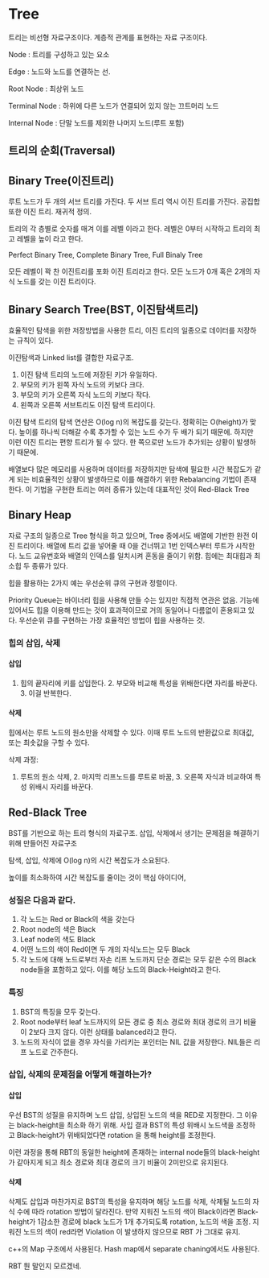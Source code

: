 # Tree

트리는 비선형 자료구조이다. 계층적 관계를 표현하는 자료 구조이다.

Node : 트리를 구성하고 있는 요소

Edge : 노드와 노드를 연결하는 선.

Root Node : 최상위 노드

Terminal Node : 하위에 다른 노드가 연결되어 있지 않는 끄트머리 노드

Internal Node : 단말 노드를 제외한 나머지 노드(루트 포함)





## 트리의 순회(Traversal)



## Binary Tree(이진트리)

루트 노드가 두 개의 서브 트리를 가진다. 두 서브 트리 역시 이진 트리를 가진다. 공집합 또한 이진 트리. 재귀적 정의.

트리의 각 층별로 숫자를 매겨 이를 레벨 이라고 한다. 레벨은 0부터 시작하고 트리의 최고 레벨을 높이 라고 한다.

Perfect Binary Tree, Complete Binary Tree, Full Binaly Tree

모든 레벨이 꽉 찬 이진트리를 포화 이진 트리라고 한다. 모든 노드가 0개 혹은 2개의 자식 노드를 갖는 이진 트리이다.





## Binary Search Tree(BST, 이진탐색트리) 

효율적인 탐색을 위한 저장방법을 사용한 트리, 이진 트리의 일종으로 데이터를 저장하는 규칙이 있다.

이진탐색과 Linked list를 결합한 자료구조.

1. 이진 탐색 트리의 노드에 저장된 키가 유일하다.
2. 부모의 키가 왼쪽 자식 노드의 키보다 크다.
3. 부모의 키가 오른쪽 자식 노드의 키보다 작다.
4. 왼쪽과 오른쪽 서브트리도 이진 탐색 트리이다.

이진 탐색 트리의 탐색 연산은 O(log n)의 복잡도를 갖는다. 정확히는 O(height)가 맞다. 높이를 하나씩 더해갈 수록 추가할 수 있는 노드 수가 두 배가 되기 때문에. 하지만 이런 이진 트리는 편향 트리가 될 수 있다. 한 쪽으로만 노드가 추가되는 상황이 발생하기 때문에.

배열보다 많은 메모리를 사용하며 데이터를 저장하지만 탐색에 필요한 시간 복잡도가 같게 되는 비효율적인 상황이 발생하므로 이를 해결하기 위한 Rebalancing 기법이 존재한다. 이 기법을 구현한 트리는 여러 종류가 있는데 대표적인 것이 Red-Black Tree



## Binary Heap 

자료 구조의 일종으로 Tree 형식을 하고 있으며, Tree 중에서도 배열에 기반한 완전 이진 트리이다. 배열에 트리 값을 넣어줄 때 0을 건너뛰고 1번 인덱스부터 루트가 시작한다. 노드 교유번호와 배열의 인덱스를 일치시켜 혼동을 줄이기 위함. 힙에는 최대힙과 최소힙 두 종류가 있다.

힙을 활용하는 2가지 예는 우선순위 큐의 구현과 정렬이다.

Priority Queue는 바이너리 힙을 사용해 만들 수는 있지만 직접적 연관은 없음. 기능에 있어서도 힙을 이용해 만드는 것이 효과적이므로 거의 동일어나 다름없이 혼용되고 있다. 우선순위 큐를 구현하는 가장 효율적인 방법이 힙을 사용하는 것.

### 힙의 삽입, 삭제

#### 삽입

1. 힙의 끝자리에 키를 삽입한다. 2. 부모와 비교해 특성을 위배한다면 자리를 바꾼다. 3. 이걸 반복한다.

#### 삭제

힙에서는 루트 노드의 원소만을 삭제할 수 있다. 이때 루트 노드의 반환값으로 최대값, 또는 최솟값을 구할 수 있다.

삭제 과정:

1. 루트의 원소 삭제, 2. 마지막 리프노드를 루트로 바꿈, 3. 오른쪽 자식과 비교하여 특성 위배시 자리를 바꾼다.



## Red-Black Tree

BST를 기반으로 하는 트리 형식의 자료구조. 삽입, 삭제에서 생기는 문제점을 해결하기 위해 만들어진 자료구조

탐색, 삽입, 삭제에 O(log n)의 시간 복잡도가 소요된다. 

높이를 최소화하여 시간 복잡도를 줄이는 것이 핵심 아이디어, 

### 성질은 다음과 같다.

1. 각 노드는 Red or Black의 색을 갖는다
2. Root node의 색은 Black
3. Leaf node의 색도 Black
4.  어떤 노드의 색이 Red이면 두 개의 자식노드는 모두 Black
5. 각 노드에 대해 노드로부터 자손 리프 노드까지 단순 경로는 모두 같은 수의 Black node들을 포함하고 있다. 이를 해당 노드의 Black-Height라고 한다.

### 특징 

1. BST의 특징을 모두 갖는다.
2. Root node부터 leaf 노드까지의 모든 경로 중 최소 경로와 최대 경로의 크기 비율이 2보다 크지 않다. 이런 상태를 balanced라고 한다.
3. 노드의 자식이 없을 경우 자식을 가리키는 포인터는 NIL 값을 저장한다. NIL들은 리프 노드로 간주한다.



### 삽입, 삭제의 문제점을 어떻게 해결하는가?

#### 삽입

우선 BST의 성질을 유지하며 노드 삽입, 상입된 노드의 색을 RED로 지정한다. 그 이유는 black-height을 최소화 하기 위해. 사입 결과 BST의 특성 위배시 노드색을 조정하고 Black-height가 위배되었다면 rotation 을 통해 height를 조정한다. 

이런 과정을 통해 RBT의 동일한 height에 존재하는 internal node들의 black-height가 같아지게 되고 최소 경로와 최대 경로의 크기 비율이 2미만으로 유지된다.

#### 삭제 

삭제도 삽입과 마찬가지로 BST의 특성을 유지하며 해당 노드를 삭제, 삭제될 노드의 자식 수에 따라 rotation 방법이 달라진다. 만약 지워진 노드의 색이 Black이라면 Black-height가 1감소한 경로에 black 노드가 1개 추가되도록 rotation, 노드의 색을 조정. 지워진 노드의 색이 red라면 Violation 이 발생하지 않으므로 RBT 가 그대로 유지.

c++의 Map 구조에서 사용된다. Hash map에서 separate chaning에서도 사용된다.



RBT 뭔 말인지 모르겠네.